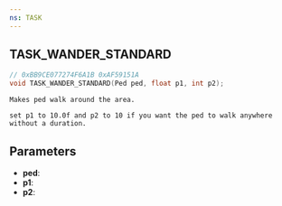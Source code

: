 ```yaml
---
ns: TASK
---
```

## TASK_WANDER_STANDARD

```c
// 0xBB9CE077274F6A1B 0xAF59151A
void TASK_WANDER_STANDARD(Ped ped, float p1, int p2);
```

```
Makes ped walk around the area.

set p1 to 10.0f and p2 to 10 if you want the ped to walk anywhere without a duration.
```

## Parameters
* **ped**:
* **p1**:
* **p2**:
